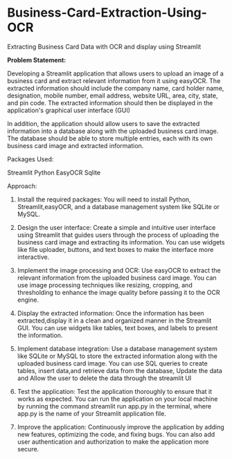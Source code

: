 # Business-Card-Extraction-Using-OCR
Extracting Business Card Data with OCR and display using Streamlit


**Problem Statement:**

Developing a Streamlit application that allows users to upload an image of a business card and extract relevant information from it using
easyOCR. The extracted information should include the company name, card holder name, designation, mobile number, email address, website URL, area, city, state,
and pin code. The extracted information should then be displayed in the application's graphical user interface (GUI)

In addition, the application should allow users to save the extracted information into a database along with the uploaded business card image. The database should be
able to store multiple entries, each with its own business card image and extracted information.

Packages Used:

Streamlit
Python
EasyOCR
Sqlite

Approach:

1. Install the required packages: You will need to install Python, Streamlit,easyOCR, and a database management system like SQLite or MySQL.


3. Design the user interface: Create a simple and intuitive user interface using Streamlit that guides users through the process of uploading the business
card image and extracting its information. You can use widgets like file uploader, buttons, and text boxes to make the interface more interactive.


3. Implement the image processing and OCR: Use easyOCR to extract the relevant information from the uploaded business card image. You can use
image processing techniques like resizing, cropping, and thresholding to enhance the image quality before passing it to the OCR engine.

4. Display the extracted information: Once the information has been extracted,display it in a clean and organized manner in the Streamlit GUI. You can use
widgets like tables, text boxes, and labels to present the information.

5. Implement database integration: Use a database management system like SQLite or MySQL to store the extracted information along with the uploaded
business card image. You can use SQL queries to create tables, insert data,and retrieve data from the database, Update the data and Allow the user to
delete the data through the streamlit UI

6. Test the application: Test the application thoroughly to ensure that it works as expected. You can run the application on your local machine by running the
command streamlit run app.py in the terminal, where app.py is the name of your Streamlit application file.

7. Improve the application: Continuously improve the application by adding new features, optimizing the code, and fixing bugs. You can also add user
authentication and authorization to make the application more secure.
